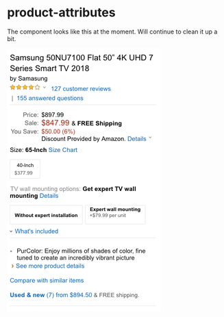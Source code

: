 # product-attributes

The component looks like this at the moment. Will continue to clean it up a bit.

![Image of Product Attribute Component](/Screen_Shot_2018-11-02_at_6.45.09_PM.png)